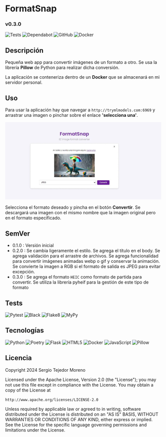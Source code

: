 # FormatSnap
### v0.3.0

![Tests](https://github.com/sertemo/FormatSnap/actions/workflows/tests.yml/badge.svg)
![Dependabot](https://img.shields.io/badge/dependabot-enabled-blue.svg?logo=dependabot)
![GitHub](https://img.shields.io/github/license/sertemo/FormatSnap)
![Docker](https://img.shields.io/docker/image-size/sertemo/dogimobot?color=blue&logo=docker)

## Descripción
Pequeña web app para convertir imágenes de un formato a otro. Se usa la librería **Pillow** de Python para realizar dicha conversión.

La aplicación se conteneriza dentro de un **Docker** que se almacenará en mi servidor personal.

## Uso
Para usar la aplicación hay que navegar a `http://trymlmodels.com:6969` y arrastrar una imagen o pinchar sobre el enlace **'selecciona una'**.

![alt text](<assets/img/preview formatsnap.JPG>)

Selecciona el formato deseado y pincha en el botón **Convertir**. Se descargará una imagen con el mismo nombre que la imagen original pero en el formato especificado.

## SemVer
- 0.1.0 : Versión inicial
- 0.2.0 : Se cambia ligeramente el estilo. Se agrega el título en el body. Se agrega validación para el arrastre de archivos. Se agrega funcionalidad para convertir imágenes animadas webp o gif y conservar la animación. Se convierte la imagen a RGB si el formato de salida es JPEG para evitar excepción.
- 0.3.0 : Se agrega el formato `HEIC` como formato de partida para convertir. Se utiliza la librería pyheif para la gestión de este tipo de formato

## Tests
![Pytest](https://img.shields.io/badge/testing-pytest-blue.svg)
![Black](https://img.shields.io/badge/code%20style-black-blue.svg)
![Flake8](https://img.shields.io/badge/linter-flake8-blue.svg)
![MyPy](https://img.shields.io/badge/type%20checker-mypy-blue.svg)

## Tecnologías
![Python](https://img.shields.io/badge/python-3670A0?style=for-the-badge&logo=python&logoColor=ffdd54)
![Poetry](https://img.shields.io/badge/Poetry-60A5FA?style=for-the-badge&logo=python&logoColor=white)
![Flask](https://img.shields.io/badge/flask-%23000.svg?style=for-the-badge&logo=flask&logoColor=white)
![HTML5](https://img.shields.io/badge/html5-%23E34F26.svg?style=for-the-badge&logo=html5&logoColor=white)
![Docker](https://img.shields.io/badge/docker-%230db7ed.svg?style=for-the-badge&logo=docker&logoColor=white)
![JavaScript](https://img.shields.io/badge/javascript-%23F7DF1E.svg?style=for-the-badge&logo=javascript&logoColor=black)
![Pillow](https://img.shields.io/badge/pillow-%2338354C.svg?style=for-the-badge&logo=pillow&logoColor=white)

## Licencia
Copyright 2024 Sergio Tejedor Moreno

Licensed under the Apache License, Version 2.0 (the "License");
you may not use this file except in compliance with the License.
You may obtain a copy of the License at

    http://www.apache.org/licenses/LICENSE-2.0

Unless required by applicable law or agreed to in writing, software
distributed under the License is distributed on an "AS IS" BASIS,
WITHOUT WARRANTIES OR CONDITIONS OF ANY KIND, either express or implied.
See the License for the specific language governing permissions and
limitations under the License.

